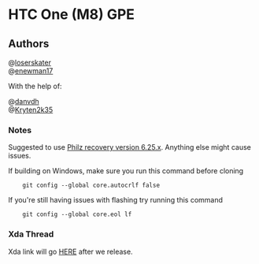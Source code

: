 # HTC One (M8) GPE 

## Authors
@[loserskater](http://forum.xda-developers.com/member.php?u=1016795)  
@[enewman17](http://forum.xda-developers.com/member.php?u=2972841)
 
 
 With the help of:
 
 @[danvdh](http://forum.xda-developers.com/member.php?u=4830253)  
@[Kryten2k35](http://forum.xda-developers.com/member.php?u=3443334)


### Notes
Suggested to use [Philz recovery version 6.25.x](https://goo.im/devs/philz_touch/CWM_Advanced_Edition/m8/). Anything else might cause issues.

If building on Windows, make sure you run this command before cloning

		git config --global core.autocrlf false

If you're still having issues with flashing try running this command

		git config --global core.eol lf

### Xda Thread
Xda link will go [HERE](http://forum.xda-developers.com/htc-one-m8/development) after we release.
